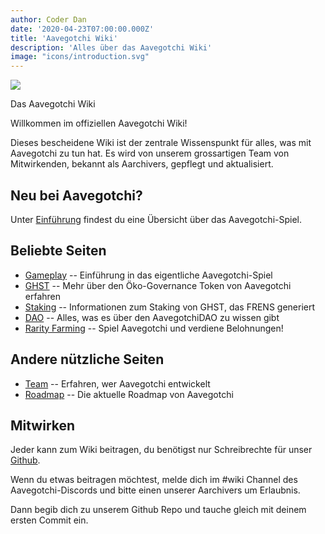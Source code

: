 ```yaml
---
author: Coder Dan
date: '2020-04-23T07:00:00.000Z'
title: 'Aavegotchi Wiki'
description: 'Alles über das Aavegotchi Wiki'
image: "icons/introduction.svg"
---
```


<div class="headerImageContainer">
<img class="headerImage" src="/icons/introduction.svg">
<p class="headerImageText">Das Aavegotchi Wiki</p>
</div>

Willkommen im offiziellen Aavegotchi Wiki!

Dieses bescheidene Wiki ist der zentrale Wissenspunkt für alles, was mit Aavegotchi zu tun hat. Es wird von unserem grossartigen Team von Mitwirkenden, bekannt als Aarchivers, gepflegt und aktualisiert.

## Neu bei Aavegotchi?

Unter [Einführung](https://wiki.aavegotchi.com/introduction) findest du eine Übersicht über das Aavegotchi-Spiel.

## Beliebte Seiten
* [Gameplay](/gameplay) -- Einführung in das eigentliche Aavegotchi-Spiel
* [GHST](/ghst) -- Mehr über den Öko-Governance Token von Aavegotchi erfahren
* [Staking](/staking) -- Informationen zum Staking von GHST, das FRENS generiert
* [DAO](/dao) -- Alles, was es über den AavegotchiDAO zu wissen gibt
* [Rarity Farming](/rarity-farming) -- Spiel Aavegotchi und verdiene Belohnungen!

## Andere nützliche Seiten

* [Team](https://wiki.aavegotchi.com/team) -- Erfahren, wer Aavegotchi entwickelt
* [Roadmap](https://wiki.aavegotchi.com/roadmap) -- Die aktuelle Roadmap von Aavegotchi



## Mitwirken

Jeder kann zum Wiki beitragen, du benötigst nur Schreibrechte für unser [Github](https://github.com/aavegotchi/aavegotchi-wiki).

Wenn du etwas beitragen möchtest, melde dich im #wiki Channel des Aavegotchi-Discords und bitte einen unserer Aarchivers um Erlaubnis.

Dann begib dich zu unserem Github Repo und tauche gleich mit deinem ersten Commit ein. 